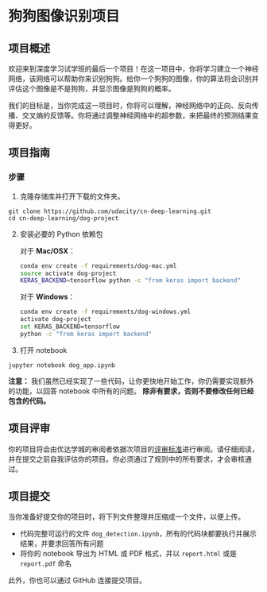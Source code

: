 # 狗狗图像识别项目
[//]: # (Image References)

[image1]: ./images/dog.png "需要识别的狗狗图像1"
[image2]: ./images/dog2.png "需要识别的狗狗图像2"


## 项目概述

欢迎来到深度学习试学班的最后一个项目！在这一项目中，你将学习建立一个神经网络，该网络可以帮助你来识别狗狗。给你一个狗狗的图像，你的算法将会识别并评估这个图像是不是狗狗，并显示图像是狗狗的概率。

我们的目标是，当你完成这一项目时，你将可以理解，神经网络中的正向、反向传播、交叉熵的反馈等。你将通过调整神经网络中的超参数，来把最终的预测结果变得更好。


## 项目指南

### 步骤

1. 克隆存储库并打开下载的文件夹。

 ```	
git clone https://github.com/udacity/cn-deep-learning.git
cd cn-deep-learning/dog-project
```

2. 安装必要的 Python 依赖包


	对于 __Mac/OSX__：
	
	```bash
	conda env create -f requirements/dog-mac.yml
	source activate dog-project
	KERAS_BACKEND=tensorflow python -c "from keras import backend"
	```

	对于 __Windows__：
	
	```bash
	conda env create -f requirements/dog-windows.yml
	activate dog-project
	set KERAS_BACKEND=tensorflow
	python -c "from keras import backend"
	```
3. 打开 notebook

 ```
jupyter notebook dog_app.ipynb
```

__注意：__ 我们虽然已经实现了一些代码，让你更快地开始工作，你仍需要实现额外的功能，以回答 notebook 中所有的问题。
__除非有要求，否则不要修改任何已经包含的代码。__

## 项目评审

你的项目将会由优达学城的审阅者依据次项目的[评审标准](https://review.udacity.com/#!/rubrics/1080/view)进行审阅。请仔细阅读，并在提交之前自我评估你的项目。你必须通过了规则中的所有要求，才会审核通过。

## 项目提交

当你准备好提交你的项目时，将下列文件整理并压缩成一个文件，以便上传。

- 代码完整可运行的文件 `dog_detection.ipynb`，所有的代码块都要执行并展示结果，并要求回答所有问题
- 将你的 notebook 导出为 HTML 或 PDF 格式，并以 `report.html` 或是 `report.pdf` 命名

此外，你也可以通过 GitHub 连接提交项目。
